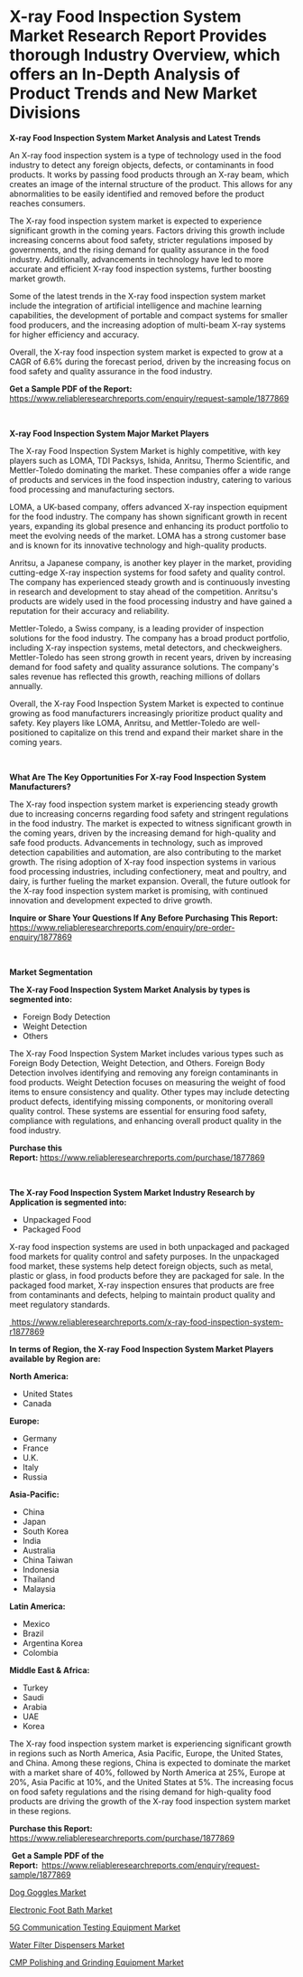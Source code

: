 <p><h1>X-ray Food Inspection System Market Research Report Provides thorough Industry Overview, which offers an In-Depth Analysis of Product Trends and New Market Divisions</h1></p><p><strong>X-ray Food Inspection System Market Analysis and Latest Trends</strong></p>
<p><p>An X-ray food inspection system is a type of technology used in the food industry to detect any foreign objects, defects, or contaminants in food products. It works by passing food products through an X-ray beam, which creates an image of the internal structure of the product. This allows for any abnormalities to be easily identified and removed before the product reaches consumers.</p><p>The X-ray food inspection system market is expected to experience significant growth in the coming years. Factors driving this growth include increasing concerns about food safety, stricter regulations imposed by governments, and the rising demand for quality assurance in the food industry. Additionally, advancements in technology have led to more accurate and efficient X-ray food inspection systems, further boosting market growth.</p><p>Some of the latest trends in the X-ray food inspection system market include the integration of artificial intelligence and machine learning capabilities, the development of portable and compact systems for smaller food producers, and the increasing adoption of multi-beam X-ray systems for higher efficiency and accuracy.</p><p>Overall, the X-ray food inspection system market is expected to grow at a CAGR of 6.6% during the forecast period, driven by the increasing focus on food safety and quality assurance in the food industry.</p></p>
<p><strong>Get a Sample PDF of the Report:&nbsp;</strong> <a href="https://www.reliableresearchreports.com/enquiry/request-sample/1877869">https://www.reliableresearchreports.com/enquiry/request-sample/1877869</a></p>
<p>&nbsp;</p>
<p><strong>X-ray Food Inspection System Major Market Players</strong></p>
<p><p>The X-ray Food Inspection System Market is highly competitive, with key players such as LOMA, TDI Packsys, Ishida, Anritsu, Thermo Scientific, and Mettler-Toledo dominating the market. These companies offer a wide range of products and services in the food inspection industry, catering to various food processing and manufacturing sectors.</p><p>LOMA, a UK-based company, offers advanced X-ray inspection equipment for the food industry. The company has shown significant growth in recent years, expanding its global presence and enhancing its product portfolio to meet the evolving needs of the market. LOMA has a strong customer base and is known for its innovative technology and high-quality products.</p><p>Anritsu, a Japanese company, is another key player in the market, providing cutting-edge X-ray inspection systems for food safety and quality control. The company has experienced steady growth and is continuously investing in research and development to stay ahead of the competition. Anritsu's products are widely used in the food processing industry and have gained a reputation for their accuracy and reliability.</p><p>Mettler-Toledo, a Swiss company, is a leading provider of inspection solutions for the food industry. The company has a broad product portfolio, including X-ray inspection systems, metal detectors, and checkweighers. Mettler-Toledo has seen strong growth in recent years, driven by increasing demand for food safety and quality assurance solutions. The company's sales revenue has reflected this growth, reaching millions of dollars annually.</p><p>Overall, the X-ray Food Inspection System Market is expected to continue growing as food manufacturers increasingly prioritize product quality and safety. Key players like LOMA, Anritsu, and Mettler-Toledo are well-positioned to capitalize on this trend and expand their market share in the coming years.</p></p>
<p>&nbsp;</p>
<p><strong>What Are The Key Opportunities For X-ray Food Inspection System Manufacturers?</strong></p>
<p><p>The X-ray food inspection system market is experiencing steady growth due to increasing concerns regarding food safety and stringent regulations in the food industry. The market is expected to witness significant growth in the coming years, driven by the increasing demand for high-quality and safe food products. Advancements in technology, such as improved detection capabilities and automation, are also contributing to the market growth. The rising adoption of X-ray food inspection systems in various food processing industries, including confectionery, meat and poultry, and dairy, is further fueling the market expansion. Overall, the future outlook for the X-ray food inspection system market is promising, with continued innovation and development expected to drive growth.</p></p>
<p><strong>Inquire or Share Your Questions If Any Before Purchasing This Report:</strong> <a href="https://www.reliableresearchreports.com/enquiry/pre-order-enquiry/1877869">https://www.reliableresearchreports.com/enquiry/pre-order-enquiry/1877869</a></p>
<p>&nbsp;</p>
<p><strong>Market Segmentation</strong></p>
<p><strong>The X-ray Food Inspection System Market Analysis by types is segmented into:</strong></p>
<p><ul><li>Foreign Body Detection</li><li>Weight Detection</li><li>Others</li></ul></p>
<p><p>The X-ray Food Inspection System Market includes various types such as Foreign Body Detection, Weight Detection, and Others. Foreign Body Detection involves identifying and removing any foreign contaminants in food products. Weight Detection focuses on measuring the weight of food items to ensure consistency and quality. Other types may include detecting product defects, identifying missing components, or monitoring overall quality control. These systems are essential for ensuring food safety, compliance with regulations, and enhancing overall product quality in the food industry.</p></p>
<p><strong>Purchase this Report:&nbsp;</strong><a href="https://www.reliableresearchreports.com/purchase/1877869">https://www.reliableresearchreports.com/purchase/1877869</a></p>
<p>&nbsp;</p>
<p><strong>The X-ray Food Inspection System Market Industry Research by Application is segmented into:</strong></p>
<p><ul><li>Unpackaged Food</li><li>Packaged Food</li></ul></p>
<p><p>X-ray food inspection systems are used in both unpackaged and packaged food markets for quality control and safety purposes. In the unpackaged food market, these systems help detect foreign objects, such as metal, plastic or glass, in food products before they are packaged for sale. In the packaged food market, X-ray inspection ensures that products are free from contaminants and defects, helping to maintain product quality and meet regulatory standards.</p></p>
<p><a href="https://www.reliableresearchreports.com/x-ray-food-inspection-system-r1877869">&nbsp;https://www.reliableresearchreports.com/x-ray-food-inspection-system-r1877869</a></p>
<p><strong>In terms of Region, the X-ray Food Inspection System Market Players available by Region are:</strong></p>
<p>
    <p> <strong> North America: </strong>
        <ul>
            <li>United States</li>
            <li>Canada</li>
        </ul>
        </p> 
    <p> <strong> Europe: </strong>
        <ul>
            <li>Germany</li>
            <li>France</li>
            <li>U.K.</li>
            <li>Italy</li>
            <li>Russia</li>
        </ul>
        </p> 
    <p> <strong> Asia-Pacific: </strong>
        <ul>
            <li>China</li>
            <li>Japan</li>
            <li>South Korea</li>
            <li>India</li>
            <li>Australia</li>
            <li>China Taiwan</li>
            <li>Indonesia</li>
            <li>Thailand</li>
            <li>Malaysia</li>
        </ul>
        </p> 
    <p> <strong> Latin America: </strong>
        <ul>
            <li>Mexico</li>
            <li>Brazil</li>
            <li>Argentina Korea</li>
            <li>Colombia</li>
        </ul>
        </p> 
    <p> <strong> Middle East & Africa: </strong>
        <ul>
            <li>Turkey</li>
            <li>Saudi</li>
            <li>Arabia</li>
            <li>UAE</li>
            <li>Korea</li>
        </ul>
    </p>
    </p>
<p><p>The X-ray food inspection system market is experiencing significant growth in regions such as North America, Asia Pacific, Europe, the United States, and China. Among these regions, China is expected to dominate the market with a market share of 40%, followed by North America at 25%, Europe at 20%, Asia Pacific at 10%, and the United States at 5%. The increasing focus on food safety regulations and the rising demand for high-quality food products are driving the growth of the X-ray food inspection system market in these regions.</p></p>
<p><strong>Purchase this Report: </strong><a href="https://www.reliableresearchreports.com/purchase/1877869">https://www.reliableresearchreports.com/purchase/1877869</a></p>
<p>&nbsp;<strong>Get a Sample PDF of the Report:&nbsp;&nbsp;</strong><a href="https://www.reliableresearchreports.com/enquiry/request-sample/1877869">https://www.reliableresearchreports.com/enquiry/request-sample/1877869</a></p>
<p><strong></strong></p>
<p><p><a href="https://medium.com/@cristinaschiller2022/global-dog-goggles-market-opportunities-and-forecast-for-period-from-2024-to-2031-46dd636d8ac5">Dog Goggles Market</a></p><p><a href="https://medium.com/@eliasman59/electronic-foot-bath-market-research-report-market-forecast-and-growth-prospects-with-a-steady-d91e546d509d">Electronic Foot Bath Market</a></p><p><a href="https://github.com/trameciabutler45/Market-Research-Report-List-1/blob/main/5g-communication-testing-equipment-market.md">5G Communication Testing Equipment Market</a></p><p><a href="https://medium.com/@irwingibson2023/global-water-filter-dispensers-market-share-and-growth-opportunities-and-market-size-growing-with-a-59ae24559770">Water Filter Dispensers Market</a></p><p><a href="https://github.com/sydneyHley85/Market-Research-Report-List-1/blob/main/cmp-polishing-and-grinding-equipment-market.md">CMP Polishing and Grinding Equipment Market</a></p></p>